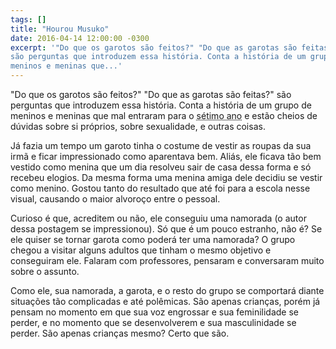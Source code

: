 ```yaml
---
tags: []
title: "Hourou Musuko"
date: 2016-04-14 12:00:00 -0300
excerpt: '"Do que os garotos são feitos?" "Do que as garotas são feitas?"
são perguntas que introduzem essa história. Conta a história de um grupo de
meninos e meninas que...'
---
```


"Do que os garotos são feitos?" "Do que as garotas são feitas?" são
perguntas que introduzem essa história. Conta a história de um grupo de
meninos e meninas que mal entraram para o <abbr title="sexta série, segunda
fase do fundamental, chugakkou, série dos 13 anos">sétimo ano</abbr> e
estão cheios de dúvidas sobre si próprios, sobre sexualidade, e outras
coisas.

Já fazia um tempo um garoto tinha o costume de vestir as roupas da sua irmã
e ficar impressionado como aparentava bem. Aliás, ele ficava tão bem
vestido como menina que um dia resolveu sair de casa dessa forma e só
recebeu elogios. Da mesma forma uma menina amiga dele decidiu se vestir
como menino. Gostou tanto do resultado que até foi para a escola nesse
visual, causando o maior alvoroço entre o pessoal.

Curioso é que, acreditem ou não, ele conseguiu uma namorada (o autor dessa
postagem se impressionou). Só que é um pouco estranho, não é? Se ele quiser
se tornar garota como poderá ter uma namorada? O grupo chegou a visitar
alguns adultos que tinham o mesmo objetivo e conseguiram ele. Falaram com
professores, pensaram e conversaram muito sobre o assunto.

Como ele, sua namorada, a garota, e o resto do grupo se comportará diante
situações tão complicadas e até polêmicas. São apenas crianças, porém já
pensam no momento em que sua voz engrossar e sua feminilidade se perder, e
no momento que se desenvolverem e sua masculinidade se perder. São apenas
crianças mesmo? Certo que são.